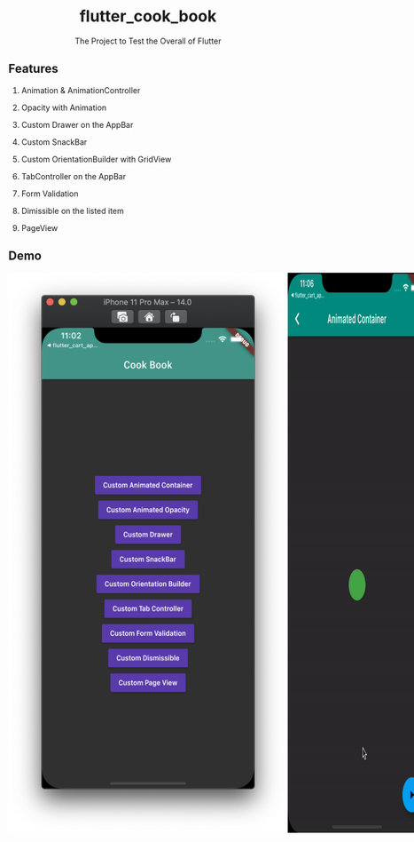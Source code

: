 <h1 align="center">flutter_cook_book</h1>
<div align="center">
    The Project to Test the Overall of Flutter
</div>

## Features

1. Animation & AnimationController

2. Opacity with Animation

3. Custom Drawer on the AppBar

4. Custom SnackBar

5. Custom OrientationBuilder with GridView

6. TabController on the AppBar

7. Form Validation

8. Dimissible on the listed item

9. PageView

## Demo

<div style="display:flex" align="center">
    <img src="images/1.png" alt="1" width="750"/>
    <img src="images/2.gif" alt="2" width="250"/>
    <img src="images/3.gif" alt="3" width="250"/>
    <img src="images/4.gif" alt="4" width="250"/>
    <img src="images/5.gif" alt="5" width="250"/>
    <img src="images/6.gif" alt="6" width="250"/>
    <img src="images/7.gif" alt="7" width="250"/>
    <img src="images/8.gif" alt="8" width="250"/>
    <img src="images/9.gif" alt="9" width="250"/>
    <img src="images/10.gif" alt="10" width="250"/>
</div>
